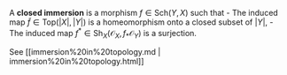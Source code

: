 












A **closed immersion** is a morphism $f\in {\mathsf{Sch}}(Y, X)$ such that - The induced map $\tilde f \in {\mathsf{Top}}( {\left\lvert {X} \right\rvert}, {\left\lvert {Y} \right\rvert})$ is a homeomorphism onto a closed subset of ${\left\lvert {Y} \right\rvert}$, - The induced map $f^* \in {\mathsf{Sh}}_X({\mathcal{O}}_X, f_* {\mathcal{O}}_Y)$ is a surjection.

See [[immersion%20in%20topology.md | immersion%20in%20topology.html]]
